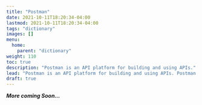 ```yaml
---
title: "Postman"
date: 2021-10-11T18:20:34-04:00
lastmod: 2021-10-11T18:20:34-04:00
tags: "dictionary"
images: []
menu:
  home:
    parent: "dictionary"
weight: 110
toc: true
description: "Postman is an API platform for building and using APIs."
lead: "Postman is an API platform for building and using APIs. Postman simplifies each step of the API lifecycle and streamlines collaboration so you can create better APIs—faster."
draft: true
---
```


_**More coming Soon...**_